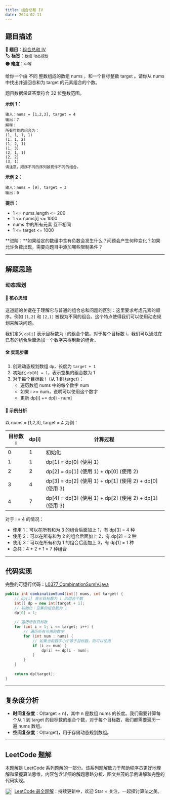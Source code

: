 ```yaml
---
title: 组合总和 IV
date: 2024-02-11
---
```


## 题目描述

**🔗 题目**：[组合总和 IV](https://leetcode.cn/problems/combination-sum-iv/)  
**🏷️ 标签**：`数组` `动态规划`  
**🟡 难度**：`中等`  

给你一个由 不同 整数组成的数组 nums ，和一个目标整数 target 。请你从 nums 中找出并返回总和为 target 的元素组合的个数。

题目数据保证答案符合 32 位整数范围。

**示例 1：**
```
输入：nums = [1,2,3], target = 4
输出：7
解释：
所有可能的组合为：
(1, 1, 1, 1)
(1, 1, 2)
(1, 2, 1)
(1, 3)
(2, 1, 1)
(2, 2)
(3, 1)
请注意，顺序不同的序列被视作不同的组合。
```

**示例 2：**
```
输入：nums = [9], target = 3
输出：0
```

**提示：**
- 1 <= nums.length <= 200
- 1 <= nums[i] <= 1000
- nums 中的所有元素 互不相同
- 1 <= target <= 1000

**进阶：**如果给定的数组中含有负数会发生什么？问题会产生何种变化？如果允许负数出现，需要向题目中添加哪些限制条件？

---

## 解题思路

### 动态规划

#### 📝 核心思想
这道题的关键在于理解它与普通的组合总和问题的区别：这里要求考虑元素的顺序。例如 `[1,2]` 和 `[2,1]` 被视为不同的组合。这个特点使得我们可以使用动态规划来解决问题。

我们定义 `dp[i]` 表示目标数为 i 的组合个数。对于每个目标数 i，我们可以通过在已有的组合后面添加一个数字来得到新的组合。

#### 🛠️ 实现步骤
1. 创建动态规划数组 `dp`，长度为 `target + 1`
2. 初始化 `dp[0] = 1`，表示空集的组合数为 1
3. 对于每个目标数 i（从 1 到 target）：
   - 遍历数组 nums 中的每个数字 num
   - 如果 i >= num，说明可以使用这个数字
   - 更新 dp[i] += dp[i - num]

#### 🧩 示例分析
以 nums = [1,2,3], target = 4 为例：

| 目标数 i | dp[i] | 计算过程 |
|---------|-------|---------|
| 0 | 1 | 初始化 |
| 1 | 1 | dp[1] = dp[0] (使用 1) |
| 2 | 2 | dp[2] = dp[1] (使用 1) + dp[0] (使用 2) |
| 3 | 4 | dp[3] = dp[2] (使用 1) + dp[1] (使用 2) + dp[0] (使用 3) |
| 4 | 7 | dp[4] = dp[3] (使用 1) + dp[2] (使用 2) + dp[1] (使用 3) |

对于 i = 4 的情况：
- 使用 1：可以在所有和为 3 的组合后面加上 1，有 dp[3] = 4 种
- 使用 2：可以在所有和为 2 的组合后面加上 2，有 dp[2] = 2 种
- 使用 3：可以在所有和为 1 的组合后面加上 3，有 dp[1] = 1 种
- 总共：4 + 2 + 1 = 7 种组合

---

## 代码实现

完整的可运行代码：[L0377_CombinationSumIV.java](../src/main/java/L0377_CombinationSumIV.java)

```java
public int combinationSum4(int[] nums, int target) {
    // dp[i] 表示目标数为 i 的组合个数
    int[] dp = new int[target + 1];
    // 初始化：空集的组合数为 1
    dp[0] = 1;
    
    // 遍历所有目标数
    for (int i = 1; i <= target; i++) {
        // 遍历所有可用的数字
        for (int num : nums) {
            // 如果当前数字小于等于目标数，则可以使用
            if (i >= num) {
                dp[i] += dp[i - num];
            }
        }
    }
    
    return dp[target];
}
```

---

## 复杂度分析

- **时间复杂度**：O(target × n)，其中 n 是数组 nums 的长度。我们需要计算每个从 1 到 target 的目标数的组合个数，对于每个目标数，我们都需要遍历一遍 nums 数组。
- **空间复杂度**：O(target)，用于存储动态规划数组。

---

## LeetCode 题解

本题解是 LeetCode 系列题解的一部分。该系列题解致力于帮助程序员更好地理解和掌握算法思维，内容包含详细的解题思路分析、图文并茂的示例讲解和完整的代码实现。

<img src="https://github.githubassets.com/images/modules/logos_page/GitHub-Mark.png" alt="GitHub" width="20" style="vertical-align: middle; margin-right: 5px"> [LeetCode 最全题解](https://github.com/LjyYano/LeetCode)：持续更新中，欢迎 Star ⭐️ 关注，一起探讨算法之美。 